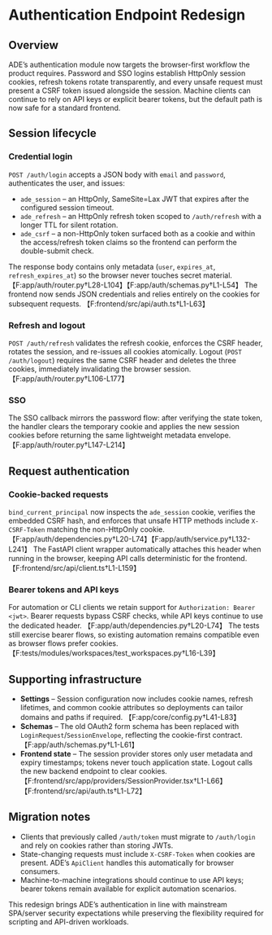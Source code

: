 # Authentication Endpoint Redesign

## Overview
ADE’s authentication module now targets the browser-first workflow the product requires. Password and SSO logins establish HttpOnly session cookies, refresh tokens rotate transparently, and every unsafe request must present a CSRF token issued alongside the session. Machine clients can continue to rely on API keys or explicit bearer tokens, but the default path is now safe for a standard frontend.

## Session lifecycle

### Credential login
`POST /auth/login` accepts a JSON body with `email` and `password`, authenticates the user, and issues:

* `ade_session` – an HttpOnly, SameSite=Lax JWT that expires after the configured session timeout.
* `ade_refresh` – an HttpOnly refresh token scoped to `/auth/refresh` with a longer TTL for silent rotation.
* `ade_csrf` – a non-HttpOnly token surfaced both as a cookie and within the access/refresh token claims so the frontend can perform the double-submit check.

The response body contains only metadata (`user`, `expires_at`, `refresh_expires_at`) so the browser never touches secret material. 【F:app/auth/router.py†L28-L104】【F:app/auth/schemas.py†L1-L54】 The frontend now sends JSON credentials and relies entirely on the cookies for subsequent requests. 【F:frontend/src/api/auth.ts†L1-L63】

### Refresh and logout
`POST /auth/refresh` validates the refresh cookie, enforces the CSRF header, rotates the session, and re-issues all cookies atomically. Logout (`POST /auth/logout`) requires the same CSRF header and deletes the three cookies, immediately invalidating the browser session. 【F:app/auth/router.py†L106-L177】

### SSO
The SSO callback mirrors the password flow: after verifying the state token, the handler clears the temporary cookie and applies the new session cookies before returning the same lightweight metadata envelope. 【F:app/auth/router.py†L147-L214】

## Request authentication

### Cookie-backed requests
`bind_current_principal` now inspects the `ade_session` cookie, verifies the embedded CSRF hash, and enforces that unsafe HTTP methods include `X-CSRF-Token` matching the non-HttpOnly cookie. 【F:app/auth/dependencies.py†L20-L74】【F:app/auth/service.py†L132-L241】 The FastAPI client wrapper automatically attaches this header when running in the browser, keeping API calls deterministic for the frontend. 【F:frontend/src/api/client.ts†L1-L159】

### Bearer tokens and API keys
For automation or CLI clients we retain support for `Authorization: Bearer <jwt>`. Bearer requests bypass CSRF checks, while API keys continue to use the dedicated header. 【F:app/auth/dependencies.py†L20-L74】 The tests still exercise bearer flows, so existing automation remains compatible even as browser flows prefer cookies. 【F:tests/modules/workspaces/test_workspaces.py†L16-L39】

## Supporting infrastructure

* **Settings** – Session configuration now includes cookie names, refresh lifetimes, and common cookie attributes so deployments can tailor domains and paths if required. 【F:app/core/config.py†L41-L83】
* **Schemas** – The old OAuth2 form schema has been replaced with `LoginRequest`/`SessionEnvelope`, reflecting the cookie-first contract. 【F:app/auth/schemas.py†L1-L61】
* **Frontend state** – The session provider stores only user metadata and expiry timestamps; tokens never touch application state. Logout calls the new backend endpoint to clear cookies. 【F:frontend/src/app/providers/SessionProvider.tsx†L1-L66】【F:frontend/src/api/auth.ts†L1-L72】

## Migration notes

* Clients that previously called `/auth/token` must migrate to `/auth/login` and rely on cookies rather than storing JWTs.
* State-changing requests must include `X-CSRF-Token` when cookies are present. ADE’s `ApiClient` handles this automatically for browser consumers.
* Machine-to-machine integrations should continue to use API keys; bearer tokens remain available for explicit automation scenarios.

This redesign brings ADE’s authentication in line with mainstream SPA/server security expectations while preserving the flexibility required for scripting and API-driven workloads.

